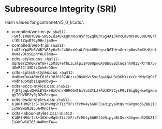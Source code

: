 # Subresource Integrity (SRI)

Hash values for gcintranet/v5_0_1/cdts/:
- compiled/wet-en.js: `sha512-+S0fCsUQUYD9e+SWSoId240kegM/NRVHynrpZqk8hKGg4A134VcCmvNPFn8uOO/UQrTcfKhtZqoRT6y9Hn/jmQ==`
- compiled/wet-fr.js: `sha512-Lx8ZcYpAPb6V4B2VR5y6x5cJ480xxWsWLCHpb0RWugsrN0Td+uGc+LpNosSmXVzU/nt0GoeVQC9SEphYWL0lmQ==`
- cdts-styles.css: `sha512-dqrBeYZXK6RYeYmF7LSMsQ7efhL3Lalpi1P09QpwGXVBbuEB2lnqzhhVN1yPXTYN/5/4UeRlCf3SDtiXnk6sOQ==`
- cdts-splash-styles.css: `sha512-Ux0hmX3uXA6WcF0i6+JHf0J3Z4HzzxDNyWdV+5mo1qakQwUBeDKMY+xcCcrWHySqStFvndhaJ5OqbIiqaADb9g==`
- cdts-eccc-styles.css: `sha512-VjD7joqLvOMRsDY0x+9zCkn/H9RQGHTbiYLGZtLJ+AU3KF9CysP9vI9igQgNxeVgkqagyTCHVBP2y0jDZnEozg==`
- cdts-esdc-styles.css: `sha512-K10RfHMGrIcS+36XhwMqShTiifXP/cTrMN4y66HPJOeRipyaRtQvrK4VgmodS2QK2IJIyXWSwS8I85uA4MnoTA==`
- cdts-labour-styles.css: `sha512-K10RfHMGrIcS+36XhwMqShTiifXP/cTrMN4y66HPJOeRipyaRtQvrK4VgmodS2QK2IJIyXWSwS8I85uA4MnoTA==`
